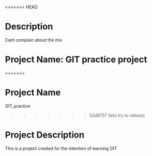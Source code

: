 <<<<<<< HEAD
# Description
Cant complain about the mix
# Project Name: GIT practice project
  
=======
# Project Name
GIT_practice
>>>>>>> 52d8757 (lets try to rebase)
# Project Description
This is a project created for the intention of learning GIT
